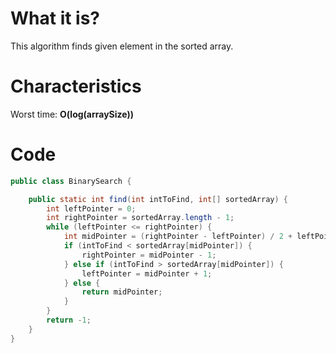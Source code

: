 # What it is?

This algorithm finds given element in the sorted array.

# Characteristics

Worst time: **O(log(arraySize))**

# Code

```java
public class BinarySearch {

    public static int find(int intToFind, int[] sortedArray) {
        int leftPointer = 0;
        int rightPointer = sortedArray.length - 1;
        while (leftPointer <= rightPointer) {
            int midPointer = (rightPointer - leftPointer) / 2 + leftPointer;
            if (intToFind < sortedArray[midPointer]) {
                rightPointer = midPointer - 1;
            } else if (intToFind > sortedArray[midPointer]) {
                leftPointer = midPointer + 1;
            } else {
                return midPointer;
            }
        }
        return -1;
    }
}
```
